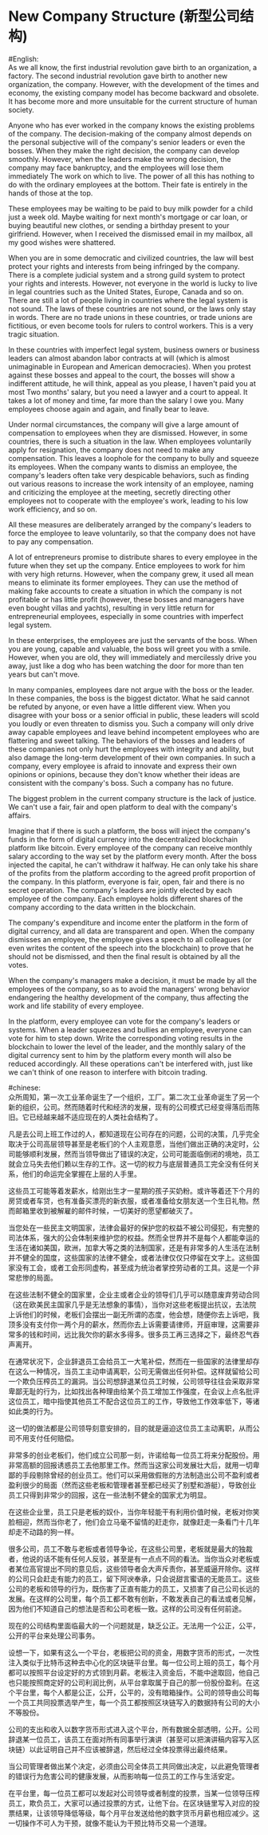 # New Company Structure (新型公司结构)

#English:  
  As we all know, the first industrial revolution gave birth to an organization, a factory. The second industrial revolution gave birth to another new organization, the company. However, with the development of the times and economy, the existing company model has become backward and obsolete. It has become more and more unsuitable for the current structure of human society.  
  
  Anyone who has ever worked in the company knows the existing problems of the company. The decision-making of the company almost depends on the personal subjective will of the company's senior leaders or even the bosses. When they make the right decision, the company can develop smoothly. However, when the leaders make the wrong decision, the company may face bankruptcy, and the employees will lose them immediately The work on which to live. The power of all this has nothing to do with the ordinary employees at the bottom. Their fate is entirely in the hands of those at the top.  
  
  These employees may be waiting to be paid to buy milk powder for a child just a week old. Maybe waiting for next month's mortgage or car loan, or buying beautiful new clothes, or sending a birthday present to your girlfriend. However, when I received the dismissed email in my mailbox, all my good wishes were shattered.
  
  When you are in some democratic and civilized countries, the law will best protect your rights and interests from being infringed by the company. There is a complete judicial system and a strong guild system to protect your rights and interests. However, not everyone in the world is lucky to live in legal countries such as the United States, Europe, Canada and so on. There are still a lot of people living in countries where the legal system is not sound. The laws of these countries are not sound, or the laws only stay in words. There are no trade unions in these countries, or trade unions are fictitious, or even become tools for rulers to control workers. This is a very tragic situation.
  
In these countries with imperfect legal system, business owners or business leaders can almost abandon labor contracts at will (which is almost unimaginable in European and American democracies). When you protest against these bosses and appeal to the court, the bosses will show a indifferent attitude, he will think, appeal as you please, I haven't paid you at most Two months' salary, but you need a lawyer and a court to appeal. It takes a lot of money and time, far more than the salary I owe you. Many employees choose again and again, and finally bear to leave.
  
  Under normal circumstances, the company will give a large amount of compensation to employees when they are dismissed. However, in some countries, there is such a situation in the law. When employees voluntarily apply for resignation, the company does not need to make any compensation. This leaves a loophole for the company to bully and squeeze its employees. When the company wants to dismiss an employee, the company's leaders often take very despicable behaviors, such as finding out various reasons to increase the work intensity of an employee, naming and criticizing the employee at the meeting, secretly directing other employees not to cooperate with the employee's work, leading to his low work efficiency, and so on.

  All these measures are deliberately arranged by the company's leaders to force the employee to leave voluntarily, so that the company does not have to pay any compensation.
  
  A lot of entrepreneurs promise to distribute shares to every employee in the future when they set up the company. Entice employees to work for him with very high returns. However, when the company grew, it used all mean means to eliminate its former employees. They can use the method of making fake accounts to create a situation in which the company is not profitable or has little profit (however, these bosses and managers have even bought villas and yachts), resulting in very little return for entrepreneurial employees, especially in some countries with imperfect legal system.
  
  In these enterprises, the employees are just the servants of the boss. When you are young, capable and valuable, the boss will greet you with a smile. However, when you are old, they will immediately and mercilessly drive you away, just like a dog who has been watching the door for more than ten years but can't move.
  
  In many companies, employees dare not argue with the boss or the leader. In these companies, the boss is the biggest dictator. What he said cannot be refuted by anyone, or even have a little different view. When you disagree with your boss or a senior official in public, these leaders will scold you loudly or even threaten to dismiss you. Such a company will only drive away capable employees and leave behind incompetent employees who are flattering and sweet talking. The behaviors of the bosses and leaders of these companies not only hurt the employees with integrity and ability, but also damage the long-term development of their own companies. In such a company, every employee is afraid to innovate and express their own opinions or opinions, because they don't know whether their ideas are consistent with the company's boss. Such a company has no future.
  
  The biggest problem in the current company structure is the lack of justice. We can't use a fair, fair and open platform to deal with the company's affairs.
  
  Imagine that if there is such a platform, the boss will inject the company's funds in the form of digital currency into the decentralized blockchain platform like bitcoin. Every employee of the company can receive monthly salary according to the way set by the platform every month. After the boss injected the capital, he can't withdraw it halfway. He can only take his share of the profits from the platform according to the agreed profit proportion of the company. In this platform, everyone is fair, open, fair and there is no secret operation. The company's leaders are jointly elected by each employee of the company. Each employee holds different shares of the company according to the data written in the blockchain.
  
  The company's expenditure and income enter the platform in the form of digital currency, and all data are transparent and open. When the company dismisses an employee, the employee gives a speech to all colleagues (or even writes the content of the speech into the blockchain) to prove that he should not be dismissed, and then the final result is obtained by all the votes.

  When the company's managers make a decision, it must be made by all the employees of the company, so as to avoid the managers' wrong behavior endangering the healthy development of the company, thus affecting the work and life stability of every employee.
  
  In the platform, every employee can vote for the company's leaders or systems. When a leader squeezes and bullies an employee, everyone can vote for him to step down. Write the corresponding voting results in the blockchain to lower the level of the leader, and the monthly salary of the digital currency sent to him by the platform every month will also be reduced accordingly. All these operations can't be interfered with, just like we can't think of one reason to interfere with bitcoin trading.
  
  
  
  
#chinese:  
  众所周知，第一次工业革命诞生了一个组织，工厂。第二次工业革命诞生了另一个新的组织，公司。然而随着时代和经济的发展，现有的公司模式已经变得落后而陈旧。它已经越来越不适应现在的人类社会结构了。  
  
  凡是去公司上班工作过的人，都知道现在公司存在的问题，公司的决策，几乎完全取决于公司高层领导甚至是老板们的个人主观意愿，当他们做出正确的决定时，公司能够顺利发展，然而当领导做出了错误的决定，公司可能面临倒闭的境地，员工就会立马失去他们赖以生存的工作。这一切的权力与底层普通员工完全没有任何关系，他们的命运完全掌握在上层的人手里。  
  
  这些员工可能等着发薪水，给刚出生才一星期的孩子买奶粉。或许等着还下个月的房贷或者车贷，也有准备买漂亮的新衣服，或者准备给女朋友送一个生日礼物。然而邮箱里收到被解雇的邮件时候，一切美好的愿望都破灭了。
  
  当您处在一些民主文明国家，法律会最好的保护您的权益不被公司侵犯，有完整的司法体系，强大的公会体制来维护您的权益。然而全世界并不是每个人都能幸运的生活在诸如美国，欧洲，加拿大等之类的法制国家，还是有非常多的人生活在法制并不健全的国度，这些国家的法律不健全，或者法律仅仅只停留在文字上。这些国家没有工会，或者工会形同虚构，甚至成为统治者掌控劳动者的工具。这是一个非常悲惨的局面。
  
在这些法制不健全的国家里，企业主或者企业的领导们几乎可以随意废弃劳动合同（这在欧美民主国家几乎是无法想象的事情），当你对这些老板提出抗议，去法院上诉他们的时候，老板们会摆出一副无所谓的态度，他会想，随便你去上诉吧，我顶多没有支付你一两个月的薪水，然而你去上诉需要请律师，开庭审理，这需要非常多的钱和时间，远比我欠你的薪水多得多。很多员工再三选择之下，最终忍气吞声离开。
  
  在通常状况下，企业辞退员工会给员工一大笔补偿，然而在一些国家的法律里却存在这么一种情况，当员工主动申请离职，公司无需做出任何补偿。这样就留给公司一个欺负压榨员工的漏洞。当公司想辞退某位员工时候，公司领导往往会采取非常卑鄙无耻的行为，比如找出各种理由给某个员工增加工作强度，在会议上点名批评这位员工，暗中指使其他员工不配合这位员工的工作，导致他工作效率低下，等诸如此类的行为。
  
  这一切的做法都是公司领导刻意安排的，目的就是逼迫这位员工主动离职，从而公司不用支付任何赔偿。
  
  非常多的创业老板们，他们成立公司那一刻，许诺给每一位员工将来分配股份。用非常高额的回报诱惑员工去他那里工作。然而当这家公司发展壮大后，就用一切卑鄙的手段剔除曾经的创业员工。他们可以采用做假账的方法制造出公司不盈利或者盈利很少的局面（然而这些老板和管理者甚至都已经买了别墅和游艇），导致创业员工只得到非常少的回报，这在一些法制不健全的国家尤为明显。
  
  在这些企业里，员工只是老板的奴仆，当你年轻能干有利用价值时候，老板对你笑脸相迎，然而当你老了，他们会立马毫不留情的赶走你，就像赶走一条看门十几年却走不动路的狗一样。

  很多公司，员工不敢与老板或者领导争论，在这些公司里，老板就是最大的独裁者，他说的话不能有任何人反驳，甚至是有一点点不同的看法。当你当众对老板或者某位高官提出不同的意见后，这些领导者会大声斥责你，甚至威逼开除你。这样的公司只会赶走有能力的员工，留下阿谀奉承，只会说甜言蜜语的无能员工。这些公司的老板和领导的行为，既伤害了正直有能力的员工，又损害了自己公司长远的发展。在这样的公司里，每个员工都不敢有创新，不敢发表自己的看法或者见解，因为他们不知道自己的想法是否和公司老板一致。这样的公司没有任何前途。
  
  现在的公司结构里面临最大的一个问题就是，缺乏公正。无法用一个公正，公平，公开的平台来处理公司事务。
  
  设想一下，如果有这么一个平台，老板把公司的资金，用数字货币的形式，一次性注入类似于比特币这种去中心化的区块链平台里。每一位公司上班的员工，每个月都可以按照平台设定好的方式领到月薪。老板注入资金后，不能中途取回，他自己也只能按照商定好的公司利润比例，从平台拿取属于自己的那一份股份盈利。在这个平台里，每个人都是公正，公开，公平的，没有暗箱操作。公司的领导由公司每一个员工共同投票选举产生，每一个员工都按照区块链写入的数据持有公司的大小不等股份。
  
  公司的支出和收入以数字货币形式进入这个平台，所有数据全部透明，公开。公司辞退某一位员工，该员工在面对所有同事举行演讲（甚至可以把演讲稿内容写入区块链）以此证明自己并不应该被辞退，然后经过全体投票得出最终结果。

  当公司管理者做出某个决定，必须由公司全体员工共同做出决定，以此避免管理者的错误行为危害公司的健康发展，从而影响每一位员工的工作与生活安定。

  在平台里，每一位员工都可以发起对公司领导或者制度的投票，当某一位领导压榨员工，欺负员工，大家可以通过投票的方式，让他下台。在区块链里写入对应的投票结果，让该领导降低等级，每个月平台发送给他的数字货币月薪也相应减少。这一切操作不可人为干预，就像不能认为干预比特币交易一个道理。

  
